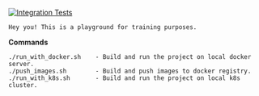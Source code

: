 [![Integration Tests](https://github.com/qDurszlakp/k8s/actions/workflows/maven.yml/badge.svg)](https://github.com/qDurszlakp/k8s/actions/workflows/maven.yml)

````
Hey you! This is a playground for training purposes.

````
**Commands**
````
./run_with_docker.sh    - Build and run the project on local docker server.
./push_images.sh        - Build and push images to docker registry.
./run_with_k8s.sh       - Build and run the project on local k8s cluster.
````